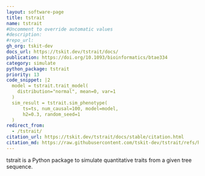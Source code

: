 ```yaml
---
layout: software-page
title: tstrait
name: tstrait
#Uncomment to override automatic values
#description:
#repo_url:
gh_org: tskit-dev
docs_url: https://tskit.dev/tstrait/docs/
publication: https://doi.org/10.1093/bioinformatics/btae334
category: simulate
python_package: tstrait
priority: 13
code_snippet: |2
  model = tstrait.trait_model(
    distribution="normal", mean=0, var=1
  )
  sim_result = tstrait.sim_phenotype(
      ts=ts, num_causal=100, model=model,
      h2=0.3, random_seed=1
  )
redirect_from:
  - /tstrait/
citation_url: https://tskit.dev/tstrait/docs/stable/citation.html
citation_md: https://raw.githubusercontent.com/tskit-dev/tstrait/refs/heads/main/docs/citation.md
---
```


tstrait is a Python package to simulate quantitative traits from a given
tree sequence.
